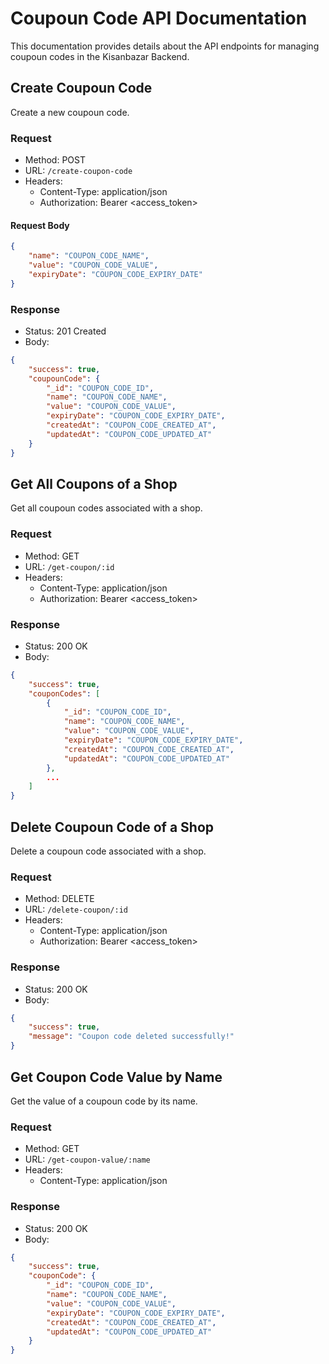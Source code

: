 # Coupoun Code API Documentation

This documentation provides details about the API endpoints for managing coupoun codes in the Kisanbazar Backend.

## Create Coupoun Code

Create a new coupoun code.

### Request

- Method: POST
- URL: `/create-coupon-code`
- Headers:
    - Content-Type: application/json
    - Authorization: Bearer \<access_token\>

#### Request Body

```json
{
    "name": "COUPON_CODE_NAME",
    "value": "COUPON_CODE_VALUE",
    "expiryDate": "COUPON_CODE_EXPIRY_DATE"
}
```

### Response

- Status: 201 Created
- Body:

```json
{
    "success": true,
    "coupounCode": {
        "_id": "COUPON_CODE_ID",
        "name": "COUPON_CODE_NAME",
        "value": "COUPON_CODE_VALUE",
        "expiryDate": "COUPON_CODE_EXPIRY_DATE",
        "createdAt": "COUPON_CODE_CREATED_AT",
        "updatedAt": "COUPON_CODE_UPDATED_AT"
    }
}
```

## Get All Coupons of a Shop

Get all coupoun codes associated with a shop.

### Request

- Method: GET
- URL: `/get-coupon/:id`
- Headers:
    - Content-Type: application/json
    - Authorization: Bearer \<access_token\>

### Response

- Status: 200 OK
- Body:

```json
{
    "success": true,
    "couponCodes": [
        {
            "_id": "COUPON_CODE_ID",
            "name": "COUPON_CODE_NAME",
            "value": "COUPON_CODE_VALUE",
            "expiryDate": "COUPON_CODE_EXPIRY_DATE",
            "createdAt": "COUPON_CODE_CREATED_AT",
            "updatedAt": "COUPON_CODE_UPDATED_AT"
        },
        ...
    ]
}
```

## Delete Coupoun Code of a Shop

Delete a coupoun code associated with a shop.

### Request

- Method: DELETE
- URL: `/delete-coupon/:id`
- Headers:
    - Content-Type: application/json
    - Authorization: Bearer \<access_token\>

### Response

- Status: 200 OK
- Body:

```json
{
    "success": true,
    "message": "Coupon code deleted successfully!"
}
```

## Get Coupon Code Value by Name

Get the value of a coupoun code by its name.

### Request

- Method: GET
- URL: `/get-coupon-value/:name`
- Headers:
    - Content-Type: application/json

### Response

- Status: 200 OK
- Body:

```json
{
    "success": true,
    "couponCode": {
        "_id": "COUPON_CODE_ID",
        "name": "COUPON_CODE_NAME",
        "value": "COUPON_CODE_VALUE",
        "expiryDate": "COUPON_CODE_EXPIRY_DATE",
        "createdAt": "COUPON_CODE_CREATED_AT",
        "updatedAt": "COUPON_CODE_UPDATED_AT"
    }
}
```
